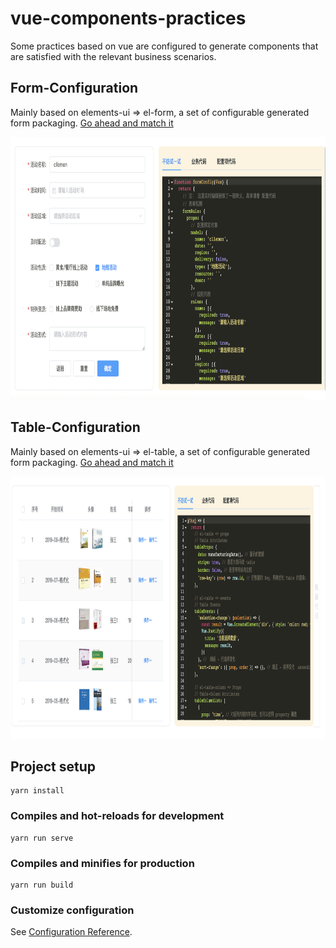 # vue-components-practices

Some practices based on vue are configured to generate components that are satisfied with the relevant business scenarios.

## Form-Configuration

Mainly based on elements-ui => el-form, a set of configurable generated form packaging. [Go ahead and match it](https://cllemon.github.io/vue-components-practices/)

<img src="https://github.com/cllemon/vue-components-practices/blob/master/src/assets/images/form.jpg" width="820" height= "420" />

## Table-Configuration

Mainly based on elements-ui => el-table, a set of configurable generated form packaging. [Go ahead and match it](https://cllemon.github.io/vue-components-practices/)

<img src="https://github.com/cllemon/vue-components-practices/blob/master/src/assets/images/table.png" width="820" height= "420" />

## Project setup

```
yarn install
```

### Compiles and hot-reloads for development

```
yarn run serve
```

### Compiles and minifies for production

```
yarn run build
```

### Customize configuration

See [Configuration Reference](https://cli.vuejs.org/config/).

